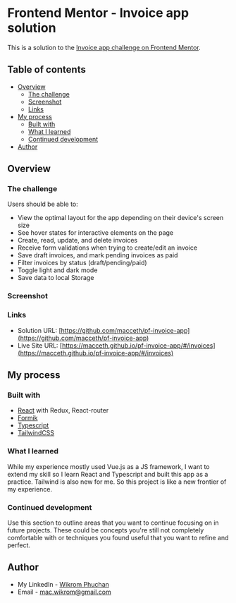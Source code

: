 # Frontend Mentor - Invoice app solution

This is a solution to the [Invoice app challenge on Frontend Mentor](https://www.frontendmentor.io/challenges/invoice-app-i7KaLTQjl). 

## Table of contents

- [Overview](#overview)
  - [The challenge](#the-challenge)
  - [Screenshot](#screenshot)
  - [Links](#links)
- [My process](#my-process)
  - [Built with](#built-with)
  - [What I learned](#what-i-learned)
  - [Continued development](#continued-development)
- [Author](#author)

## Overview

### The challenge

Users should be able to:

- View the optimal layout for the app depending on their device's screen size
- See hover states for interactive elements on the page
- Create, read, update, and delete invoices
- Receive form validations when trying to create/edit an invoice
- Save draft invoices, and mark pending invoices as paid
- Filter invoices by status (draft/pending/paid)
- Toggle light and dark mode
- Save data to local Storage

### Screenshot



### Links

- Solution URL: [https://github.com/macceth/pf-invoice-app](https://github.com/macceth/pf-invoice-app)
- Live Site URL: [https://macceth.github.io/pf-invoice-app/#/invoices](https://macceth.github.io/pf-invoice-app/#/invoices)

## My process

### Built with

- [React](https://reactjs.org/) with Redux, React-router
- [Formik](https://formik.org/)
- [Typescript ](https://www.typescriptlang.org/)
- [TailwindCSS](https://tailwindcss.com/)

### What I learned

While my experience mostly used Vue.js as a JS framework, I want to extend my skill so I learn React and Typescript and built this app as a practice. Tailwind is also new for me. So this project is like a new frontier of my experience.

### Continued development

Use this section to outline areas that you want to continue focusing on in future projects. These could be concepts you're still not completely comfortable with or techniques you found useful that you want to refine and perfect.

## Author

- My LinkedIn - [Wikrom Phuchan](https://www.linkedin.com/in/wikrom-phuchan-4ba735117/)
- Email - mac.wikrom@gmail.com
